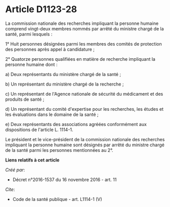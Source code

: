 # Article D1123-28

La commission nationale des recherches impliquant la personne humaine comprend vingt-deux membres nommés par arrêté du
ministre chargé de la santé, parmi lesquels : 

1° Huit personnes désignées parmi les membres des comités de protection des personnes après appel à candidature ; 

2° Quatorze personnes qualifiées en matière de recherche impliquant la personne humaine dont : 

a) Deux représentants du ministère chargé de la santé ; 

b) Un représentant du ministère chargé de la recherche ; 

c) Un représentant de l'Agence nationale de sécurité du médicament et des produits de santé ; 

d) Un représentant du comité d'expertise pour les recherches, les études et les évaluations dans le domaine de la santé ; 

e) Deux représentants des associations agréées conformément aux dispositions de l'article L. 1114-1. 

Le président et le vice-président de la commission nationale des recherches impliquant la personne humaine sont désignés par
arrêté du ministre chargé de la santé parmi les personnes mentionnées au 2°.

**Liens relatifs à cet article**

_Créé par_:

  - Décret n°2016-1537 du 16 novembre 2016 - art. 11

_Cite_:

  - Code de la santé publique - art. L1114-1 (V)
